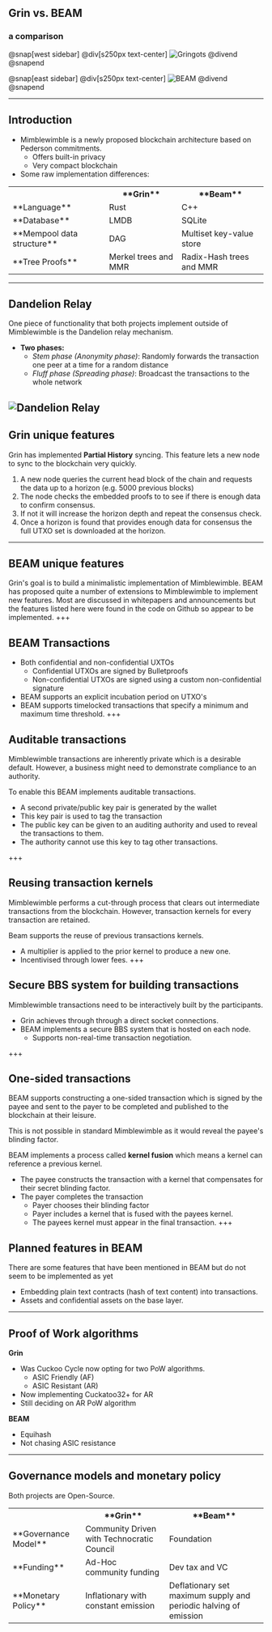 



## Grin vs. BEAM
### a comparison


@snap[west sidebar]
@div[s250px text-center]
![Gringots](https://github.com/tari-labs/tari-university/raw/master/src/protocols/grin-beam-comparison/sources/gringots.png)
@divend
@snapend


@snap[east sidebar]
@div[s250px text-center]
![BEAM](https://github.com/tari-labs/tari-university/raw/master/src/protocols/grin-beam-comparison/sources/beam.png)
@divend
@snapend

---
## Introduction

- Mimblewimble is a newly proposed blockchain architecture based on Pederson commitments.
    - Offers built-in privacy
    - Very compact blockchain   
- Some raw implementation differences:
<table>
  <tr>
    <th></th>
    <th>**Grin**</th>
    <th>**Beam**</th>
  </tr>
  <tr>
    <td>**Language**</td>
    <td>Rust</td>
    <td>C++</td>
  </tr>
  <tr>
    <td>**Database**</td>
    <td>LMDB</td>
    <td>SQLite</td>
  </tr>
  <tr>
    <td>**Mempool data structure**</td>
    <td>DAG</td>
    <td>Multiset key-value store</td>
  </tr>
  <tr>
    <td>**Tree Proofs**</td>
    <td>Merkel trees and MMR</td>
    <td>Radix-Hash trees and MMR</td>
  </tr>
</table>

---
## Dandelion Relay
One piece of functionality that both projects implement outside of Mimblewimble is the Dandelion relay mechanism.

- **Two phases:**
    - *Stem phase (Anonymity phase)*: Randomly forwards the transaction one peer at a time for a random distance
    - *Fluff phase (Spreading phase)*: Broadcast the transactions to the whole network

![Dandelion Relay](https://github.com/tari-labs/tari-university/raw/master/src/protocols/grin-beam-comparison/sources/dandelion-stem-fluff.png)
---
## Grin unique features
Grin has implemented **Partial History** syncing. This feature lets a new node to sync to the blockchain very quickly.

1. A new node queries the current head block of the chain and requests the data up to a horizon (e.g. 5000 previous blocks)
2. The node checks the embedded proofs to to see if there is enough data to confirm consensus.
3. If not it will increase the horizon depth and repeat the consensus check.
4. Once a horizon is found that provides enough data for consensus the full UTXO set is downloaded at the horizon.

---
## BEAM unique features
Grin's goal is to build a minimalistic implementation of Mimblewimble.
BEAM has proposed quite a number of extensions to Mimblewimble to implement new features. Most are discussed in whitepapers and announcements but the features listed here were found in the code on Github so appear to be implemented.
+++
## BEAM Transactions
- Both confidential and non-confidential UXTOs
    - Confidential UTXOs are signed by Bulletproofs 
    - Non-confidential UTXOs are signed using a custom non-confidential signature
- BEAM supports an explicit incubation period on UTXO's
- BEAM supports timelocked transactions that specify a minimum and maximum time threshold.
+++
## Auditable transactions
Mimblewimble transactions are inherently private which is a desirable default. However, a business might need to demonstrate compliance to an authority.

To enable this BEAM implements auditable transactions.
- A second private/public key pair is generated by the wallet
- This key pair is used to tag the transaction
- The public key can be given to an auditing authority and used to reveal the transactions to them.
- The authority cannot use this key to tag other transactions.

+++
## Reusing transaction kernels
Mimblewimble performs a cut-through process that clears out intermediate transactions from the blockchain. However, transaction kernels for every transaction are retained.

Beam supports the reuse of previous transactions kernels.
- A multiplier is applied to the prior kernel to produce a new one.
- Incentivised through lower fees.
+++
## Secure BBS system for building transactions
Mimblewimble transactions need to be interactively built by the participants.
- Grin achieves through through a direct socket connections.
- BEAM implements a secure BBS system that is hosted on each node.
    - Supports non-real-time transaction negotiation.

+++
## One-sided transactions
BEAM supports constructing a one-sided transaction which is signed by the payee and sent to the payer to be completed and published to the blockchain at their leisure.

This is not possible in standard Mimblewimble as it would reveal the payee's blinding factor.

BEAM implements a process called **kernel fusion** which means a kernel can reference a previous kernel.
- The payee constructs the transaction with a kernel that compensates for their secret blinding factor.
- The payer completes the transaction
    - Payer chooses their blinding factor
    - Payer includes a kernel that is fused with the payees kernel.
    - The payees kernel must appear in the final transaction.
+++
## Planned features in BEAM
There are some features that have been mentioned in BEAM but do not seem to be implemented as yet
- Embedding plain text contracts (hash of text content) into transactions.
- Assets and confidential assets on the base layer.

---
## Proof of Work algorithms
**Grin**
- Was Cuckoo Cycle now opting for two PoW algorithms. 
    - ASIC Friendly (AF)
    - ASIC Resistant (AR)
- Now implementing Cuckatoo32+ for AR
- Still deciding on AR PoW algorithm

**BEAM**
- Equihash
- Not chasing ASIC resistance

---
## Governance models and monetary policy
Both projects are Open-Source.
<table>
  <tr>
    <th></th>
    <th>**Grin**</th>
    <th>**Beam**</th>
  </tr>
  <tr>
    <td>**Governance Model**</td>
    <td>Community Driven with Technocratic Council</td>
    <td>Foundation</td>
  </tr>
  <tr>
    <td>**Funding**</td>
    <td>Ad-Hoc community funding</td>
    <td>Dev tax and VC</td>
  </tr>
  <tr>
    <td>**Monetary Policy**</td>
    <td>Inflationary with constant emission</td>
    <td>Deflationary set maximum supply and periodic halving of emission</td>
  </tr>
</table>



